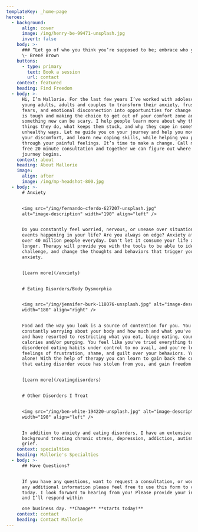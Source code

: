 ```yaml
---
templateKey: _home-page
heroes:
  - background:
      align: cover
      image: /img/henry-be-99471-unsplash.jpg
      invert: false
    body: >-
      ### “Let go of who you think you’re supposed to be; embrace who you are.”
      \- Brené Brown
    buttons:
      - type: primary
        text: Book a session
        url: contact
    context: featured
    heading: Find Freedom
  - body: >-
      Hi, I’m Mallorie. For the last few years I’ve worked with adolescents,
      young adults, adults and couples to transform their anxiety, frustration,
      fears, and emotional disconnection into opportunities for change. Change
      is tough and making the choice to get out of your comfort zone and try
      something new can be scary. I help people learn more about why they do the
      things they do, what keeps them stuck, and why they cope in sometimes
      unhealthy ways. Let me guide you on your journey and help you move through
      your discomfort, and learn new coping skills, while helping you process
      through your painful feelings. It’s time to make a change. Call me for a
      free 20 minute consultation and together we can figure out where your
      journey begins.
    context: about
    heading: About Mallorie
    image:
      align: after
      image: /img/mp-headshot-800.jpg
  - body: >-
      # Anxiety


      <img src="/img/fernando-cferdo-627207-unsplash.jpg"
      alt="image-description" width="190" align="left" />


      Do you constantly feel worried, nervous, or unease over situations or
      events happening in your life? Are you always on edge? Anxiety affects
      over 40 million people everyday. Don't let it consume your life any
      longer. Therapy will provide you with the tools to be able to identify,
      challenge, and change the thoughts and behaviors that trigger your
      anxiety.


      [Learn more](/anxiety)


      # Eating Disorders/Body Dysmorphia


      <img src="/img/jennifer-burk-118076-unsplash.jpg" alt="image-description"
      width="180" align="right" />


      Food and the way you look is a source of contention for you. You're
      constantly worrying about your body and how much and what you've eaten,
      and have resorted to restricting what you eat, binge eating, counting
      calories and/or purging. You feel like you've tried everything to get your
      disordered eating habits under control to no avail, and you're left with
      feelings of frustration, shame, and guilt over your behaviors. You're not
      alone! With the help of therapy you can learn to gain back the control
      that eating disorder voice has stolen from you, and gain freedom again!


      [Learn more](/eatingdisorders)


      # Other Disorders I Treat


      <img src="/img/ben-white-194220-unsplash.jpg" alt="image-description"
      width="190" align="left" />


      In addition to anxiety and eating disorders, I have an extensive
      background treating chronic stress, depression, addiction, autism, and
      grief.
    context: specialties
    heading: Mallorie's Specialties
  - body: >-
      ## Have Questions?


      If you have any questions, want to request a consultation, or would like
      any additional information please feel free to use this form to contact me
      today. I look forward to hearing from you! Please provide your information
      and I’ll respond within

      one business day. **Change** **starts today!**
    context: contact
    heading: Contact Mallorie
---
```


